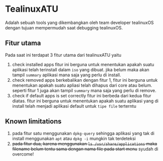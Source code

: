 # TealinuxATU
Adalah sebuah tools yang dikembangkan oleh team developer tealinuxOS dengan tujuan mempermudah saat debugging tealinuxOS.

## Fitur utama
Pada saat ini terdapat 3 fitur utama dari tealinuxATU yaitu
1. check installed apps
fitur ini berguna untuk menentukan apakah suatu aplikasi telah terinstall dalam `iso` yang dibuat. jika belum maka akan tampil `summary` aplikasi mana saja yang perlu di install.
2. check removed apps
berkebalikan dengan fitur 1, fitur ini berguna untuk menentukan apakah suatu apliasi telah dihapus dari core atau belum. seperti fitur 1 juga akan tampil `summary` mana saja yang perlu di remove.
3. check if default apps is set correctly
fitur ini berbeda dari kedua fitur diatas. fitur ini berguna untuk menentukan apakah suatu aplikasi yang di install telah menjadi aplikasi default untuk `tipe file` terterntu

## Known limitations
1. pada fitur satu menggunakan `dpkg-query` sehingga aplikasi yang tak di install menggunakan `apt` atau `dpkg -i` mungkin tak terdeteksi
2. ~~pada fitur dua, karena menggunakan `ls /usr/share/applications` maka filename belum tentu sama dengan nama file pada start menu~~ syudah di overcome!
